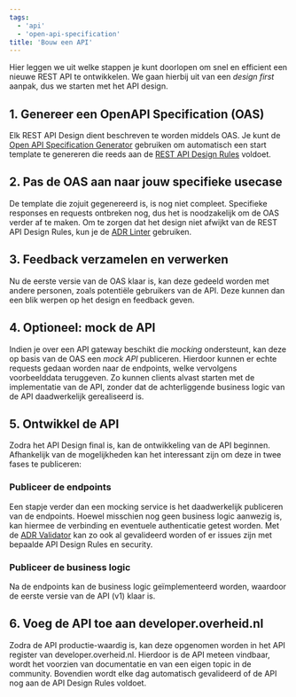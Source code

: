 ```yaml
---
tags:
  - 'api'
  - 'open-api-specification'
title: 'Bouw een API'
---
```

Hier leggen we uit welke stappen je kunt doorlopen om snel en efficient een nieuwe REST API te ontwikkelen. We gaan hierbij uit van een *design first* aanpak, dus we starten met het API design.

## 1. Genereer een OpenAPI Specification (OAS)
Elk REST API Design dient beschreven te worden middels OAS. Je kunt de [Open API Specification Generator](https://community.developer.overheid.nl/docs?topic=189) gebruiken om automatisch een start template te genereren die reeds aan de [REST API Design Rules](https://community.developer.overheid.nl/docs?topic=183) voldoet.

## 2. Pas de OAS aan naar jouw specifieke usecase
De template die zojuit gegenereerd is, is nog niet compleet. Specifieke responses en requests ontbreken nog, dus het is noodzakelijk om de OAS verder af te maken. Om te zorgen dat het design niet afwijkt van de REST API Design Rules, kun je de [ADR Linter](https://community.developer.overheid.nl/docs?topic=182) gebruiken.

## 3. Feedback verzamelen en verwerken
Nu de eerste versie van de OAS klaar is, kan deze gedeeld worden met andere personen, zoals potentiële gebruikers van de API. Deze kunnen dan een blik werpen op het design en feedback geven.

## 4. Optioneel: mock de API
Indien je over een API gateway beschikt die *mocking* ondersteunt, kan deze op basis van de OAS een *mock API* publiceren. Hierdoor kunnen er echte requests gedaan worden naar de endpoints, welke vervolgens voorbeelddata teruggeven. Zo kunnen clients alvast starten met de implementatie van de API, zonder dat de achterliggende business logic van de API daadwerkelijk gerealiseerd is.

## 5. Ontwikkel de API

Zodra het API Design final is, kan de ontwikkeling van de API beginnen. Afhankelijk van de mogelijkheden kan het interessant zijn om deze in twee fases te publiceren:

### Publiceer de endpoints
Een stapje verder dan een mocking service is het daadwerkelijk publiceren van de endpoints. Hoewel misschien nog geen business logic aanwezig is, kan hiermee de verbinding en eventuele authenticatie getest worden. Met de [ADR Validator](https://community.developer.overheid.nl/docs?topic=188) kan zo ook al gevalideerd worden of er issues zijn met bepaalde API Design Rules en security.

### Publiceer de business logic
Na de endpoints kan de business logic geïmplementeerd worden, waardoor de eerste versie van de API (v1) klaar is.

## 6. Voeg de API toe aan developer.overheid.nl
Zodra de API productie-waardig is, kan deze opgenomen worden in het API register van developer.overheid.nl. Hierdoor is de API meteen vindbaar, wordt het voorzien van documentatie en van een eigen topic in de community. Bovendien wordt elke dag automatisch gevalideerd of de API nog aan de API Design Rules voldoet.